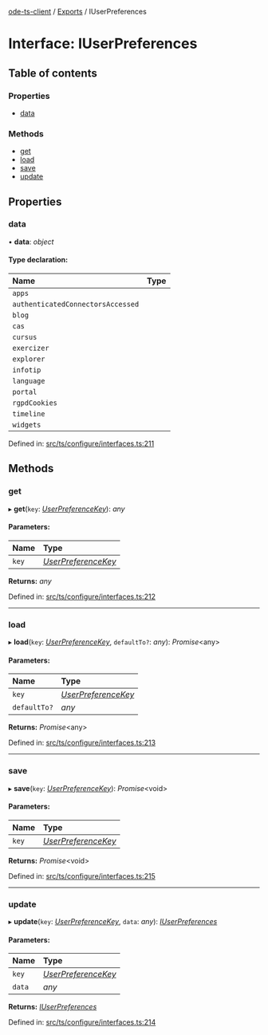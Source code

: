 [ode-ts-client](../README.md) / [Exports](../modules.md) / IUserPreferences

# Interface: IUserPreferences

## Table of contents

### Properties

- [data](iuserpreferences.md#data)

### Methods

- [get](iuserpreferences.md#get)
- [load](iuserpreferences.md#load)
- [save](iuserpreferences.md#save)
- [update](iuserpreferences.md#update)

## Properties

### data

• **data**: *object*

#### Type declaration:

Name | Type |
:------ | :------ |
`apps` |  |
`authenticatedConnectorsAccessed` |  |
`blog` |  |
`cas` |  |
`cursus` |  |
`exercizer` |  |
`explorer` |  |
`infotip` |  |
`language` |  |
`portal` |  |
`rgpdCookies` |  |
`timeline` |  |
`widgets` |  |

Defined in: [src/ts/configure/interfaces.ts:211](https://github.com/opendigitaleducation/ode-ts-client/blob/b81969a/src/ts/configure/interfaces.ts#L211)

## Methods

### get

▸ **get**(`key`: [*UserPreferenceKey*](../modules.md#userpreferencekey)): *any*

#### Parameters:

Name | Type |
:------ | :------ |
`key` | [*UserPreferenceKey*](../modules.md#userpreferencekey) |

**Returns:** *any*

Defined in: [src/ts/configure/interfaces.ts:212](https://github.com/opendigitaleducation/ode-ts-client/blob/b81969a/src/ts/configure/interfaces.ts#L212)

___

### load

▸ **load**(`key`: [*UserPreferenceKey*](../modules.md#userpreferencekey), `defaultTo?`: *any*): *Promise*<any\>

#### Parameters:

Name | Type |
:------ | :------ |
`key` | [*UserPreferenceKey*](../modules.md#userpreferencekey) |
`defaultTo?` | *any* |

**Returns:** *Promise*<any\>

Defined in: [src/ts/configure/interfaces.ts:213](https://github.com/opendigitaleducation/ode-ts-client/blob/b81969a/src/ts/configure/interfaces.ts#L213)

___

### save

▸ **save**(`key`: [*UserPreferenceKey*](../modules.md#userpreferencekey)): *Promise*<void\>

#### Parameters:

Name | Type |
:------ | :------ |
`key` | [*UserPreferenceKey*](../modules.md#userpreferencekey) |

**Returns:** *Promise*<void\>

Defined in: [src/ts/configure/interfaces.ts:215](https://github.com/opendigitaleducation/ode-ts-client/blob/b81969a/src/ts/configure/interfaces.ts#L215)

___

### update

▸ **update**(`key`: [*UserPreferenceKey*](../modules.md#userpreferencekey), `data`: *any*): [*IUserPreferences*](iuserpreferences.md)

#### Parameters:

Name | Type |
:------ | :------ |
`key` | [*UserPreferenceKey*](../modules.md#userpreferencekey) |
`data` | *any* |

**Returns:** [*IUserPreferences*](iuserpreferences.md)

Defined in: [src/ts/configure/interfaces.ts:214](https://github.com/opendigitaleducation/ode-ts-client/blob/b81969a/src/ts/configure/interfaces.ts#L214)
